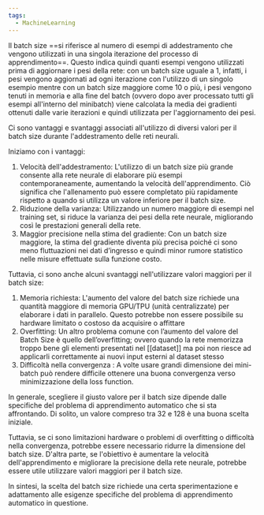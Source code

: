 ```yaml
---
tags:
  - MachineLearning
---
```

Il batch size ==si riferisce al numero di esempi di addestramento che vengono utilizzati in una singola iterazione del processo di apprendimento==.
Questo indica quindi quanti esempi vengono utilizzati prima di aggiornare i pesi della rete: con un batch size uguale a 1, infatti, i pesi vengono aggiornati ad ogni iterazione con l'utilizzo di un singolo esempio mentre con un batch size maggiore come 10 o più, i pesi vengono tenuti in memoria e alla fine del batch (ovvero dopo aver processato tutti gli esempi all'interno del minibatch) viene calcolata la media dei gradienti ottenuti dalle varie iterazioni e quindi utilizzata per l'aggiornamento dei pesi.

Ci sono vantaggi e svantaggi associati all'utilizzo di diversi valori per il batch size durante l'addestramento delle reti neurali.

Iniziamo con i vantaggi:

1. Velocità dell'addestramento: L'utilizzo di un batch size più grande consente alla rete neurale di elaborare più esempi contemporaneamente, aumentando la velocità dell'apprendimento. Ciò significa che l'allenamento può essere completato più rapidamente rispetto a quando si utilizza un valore inferiore per il batch size.
2. Riduzione della varianza: Utilizzando un numero maggiore di esempi nel training set, si riduce la varianza dei pesi della rete neurale, migliorando così le prestazioni generali della rete.
3. Maggior precisione nella stima del gradiente: Con un batch size maggiore, la stima del gradiente diventa più precisa poiché ci sono meno fluttuazioni nei dati d’ingresso e quindi minor rumore statistico nelle misure effettuate sulla funzione costo.

Tuttavia, ci sono anche alcuni svantaggi nell'utilizzare valori maggiori per il batch size:

1. Memoria richiesta: L'aumento del valore del batch size richiede una quantità maggiore di memoria GPU/TPU (unità centralizzate) per elaborare i dati in parallelo. Questo potrebbe non essere possibile su hardware limitato o costoso da acquisire o affittare
2. Overfitting: Un altro problema comune con l’aumento del valore del Batch Size è quello dell’overfitting; ovvero quando la rete memorizza troppo bene gli elementi presentati nel [[dataset]] ma poi non riesce ad applicarli correttamente ai nuovi input esterni al dataset stesso
3. Difficoltà nella convergenza : A volte usare grandi dimensione dei mini-batch può rendere difficile ottenere una buona convergenza verso minimizzazione della loss function.

In generale, scegliere il giusto valore per il batch size dipende dalle specifiche del problema di apprendimento automatico che si sta affrontando. Di solito, un valore compreso tra 32 e 128 è una buona scelta iniziale.

Tuttavia, se ci sono limitazioni hardware o problemi di overfitting o difficoltà nella convergenza, potrebbe essere necessario ridurre la dimensione del batch size. D'altra parte, se l'obiettivo è aumentare la velocità dell'apprendimento e migliorare la precisione della rete neurale, potrebbe essere utile utilizzare valori maggiori per il batch size.

In sintesi, la scelta del batch size richiede una certa sperimentazione e adattamento alle esigenze specifiche del problema di apprendimento automatico in questione.